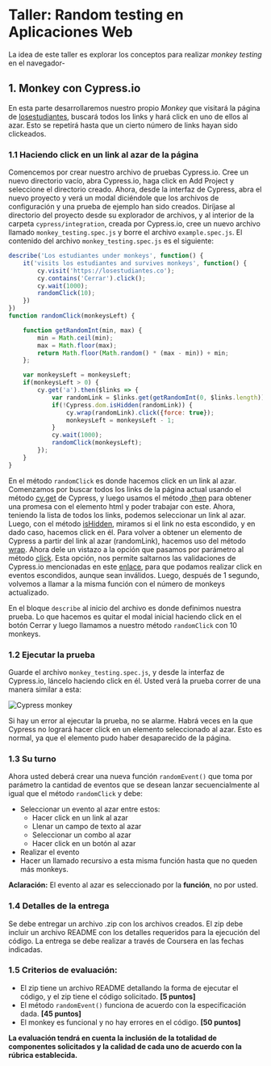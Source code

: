 # Taller: Random testing en Aplicaciones Web

La idea de este taller es explorar los conceptos para realizar *monkey testing* en el navegador-

## 1. Monkey con Cypress.io

En esta parte desarrollaremos nuestro propio *Monkey* que visitará la página de [losestudiantes](https://losestudiantes.co), buscará todos los links y hará click en uno de ellos al azar. Esto se repetirá hasta que un cierto número de links hayan sido clickeados.

### 1.1 Haciendo click en un link al azar de la página

Comencemos por crear nuestro archivo de pruebas Cypress.io. Cree un nuevo directorio vacío, abra Cypress.io, haga click en Add Project y seleccione el directorio creado. Ahora, desde la interfaz de Cypress, abra el nuevo proyecto y verá un modal diciéndole que los archivos de configuración y una prueba de ejemplo han sido creados. Diríjase al directorio del proyecto desde su explorador de archivos, y al interior de la carpeta ``cypress/integration``, creada por Cypress.io, cree un nuevo archivo llamado ``monkey_testing.spec.js`` y borre el archivo ``example.spec.js``. El contenido del archivo ``monkey_testing.spec.js`` es el siguiente:

```javascript
describe('Los estudiantes under monkeys', function() {
    it('visits los estudiantes and survives monkeys', function() {
        cy.visit('https://losestudiantes.co');
        cy.contains('Cerrar').click();
        cy.wait(1000);
        randomClick(10);
    })
})
function randomClick(monkeysLeft) {

    function getRandomInt(min, max) {
        min = Math.ceil(min);
        max = Math.floor(max);
        return Math.floor(Math.random() * (max - min)) + min;
    };

    var monkeysLeft = monkeysLeft;
    if(monkeysLeft > 0) {
        cy.get('a').then($links => {
            var randomLink = $links.get(getRandomInt(0, $links.length));
            if(!Cypress.dom.isHidden(randomLink)) {
                cy.wrap(randomLink).click({force: true});
                monkeysLeft = monkeysLeft - 1;
            }
            cy.wait(1000);
            randomClick(monkeysLeft);
        });
    }   
}
```

En el método ``randomClick`` es donde hacemos click en un link al azar. Comenzamos por buscar todos los links de la página actual usando el método [cy.get](https://docs.cypress.io/api/commands/get.html#Syntax) de Cypress, y luego usamos el método [.then](https://docs.cypress.io/api/commands/then.html) para obtener una promesa con el elemento html y poder trabajar con este. Ahora, teniendo la lista de todos los links, podemos seleccionar un link al azar. Luego, con el método [isHidden](https://docs.cypress.io/api/cypress-api/dom.html#Syntax), miramos si el link no esta escondido, y en dado caso, hacemos click en él. Para volver a obtener un elemento de Cypress a partir del link al azar (randomLink), hacemos uso del método [wrap](https://docs.cypress.io/api/commands/wrap.html). Ahora dele un vistazo a la opción que pasamos por parámetro al método [click](https://docs.cypress.io/api/commands/click.html#Events). Esta opción, nos permite saltarnos las validaciones de Cypress.io mencionadas en este [enlace](https://docs.cypress.io/guides/core-concepts/interacting-with-elements.html#Actionability), para que podamos realizar click en eventos escondidos, aunque sean inválidos. Luego, después de 1 segundo, volvemos a llamar a la misma función con el número de monkeys actualizado.

En el bloque ``describe`` al inicio del archivo es donde definimos nuestra prueba. Lo que hacemos es quitar el modal inicial haciendo click en el botón Cerrar y luego llamamos a nuestro método ``randomClick`` con 10 monkeys.

### 1.2 Ejecutar la prueba

Guarde el archivo ``monkey_testing.spec.js``, y desde la interfaz de Cypress.io, láncelo haciendo click en él. Usted verá la prueba correr de una manera similar a esta:

![Cypress monkey](../assets/images/cypress_reaper.gif)

Si hay un error al ejecutar la prueba, no se alarme. Habrá veces en la que Cypress no logrará hacer click en un elemento seleccionado al azar. Esto es normal, ya que el elemento pudo haber desaparecido de la página.

### 1.3 Su turno

Ahora usted deberá crear una nueva función ``randomEvent()`` que toma por parámetro la cantidad de eventos que se desean lanzar secuencialmente al igual que el método ``randomClick`` y debe:

* Seleccionar un evento al azar entre estos:
    * Hacer click en un link al azar
    * Llenar un campo de texto al azar
    * Seleccionar un combo al azar
    * Hacer click en un botón al azar
* Realizar el evento
* Hacer un llamado recursivo a esta misma función hasta que no queden más monkeys.

**Aclaración:** El evento al azar es seleccionado por la **función**, no por usted.

### 1.4 Detalles de la entrega

Se debe entregar un archivo .zip con los archivos creados. El zip debe incluir un archivo README  con los detalles requeridos para la ejecución del código. La entrega se debe realizar a través de Coursera en las fechas indicadas.

### 1.5 Criterios de evaluación:

- El zip tiene un archivo README detallando la forma de ejecutar el código, y el zip  tiene el código solicitado. **[5 puntos]**
- El método ``randomEvent()`` funciona de acuerdo con la especificación dada. **[45 puntos]**
- El monkey es funcional y no hay errores en el código. **[50 puntos]**

 **La evaluación tendrá en cuenta la inclusión de la totalidad de componentes solicitados y la calidad de cada uno de acuerdo con la rúbrica establecida.**
